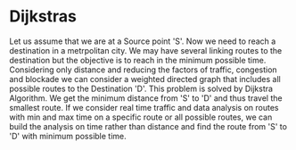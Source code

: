 # Dijkstras
Let us assume that we are at a Source point 'S'. 
Now we need to reach a destination in a metrpolitan city. We may have several linking routes to the destination but the objective is to reach in the minimum possible time.
Considering only distance and reducing the factors of traffic, congestion and blockade we can consider a weighted directed graph that includes all possible routes to the Destination 'D'.
This problem is solved by Dijkstra Algorithm.
We get the minimum distance from 'S' to 'D' and thus travel the smallest route.
If we consider real time traffic and data analysis on routes with min and max time on a specific route or all possible routes, we can build the analysis on time rather than distance and find the route from 'S' to 'D' with minimum possible time.

